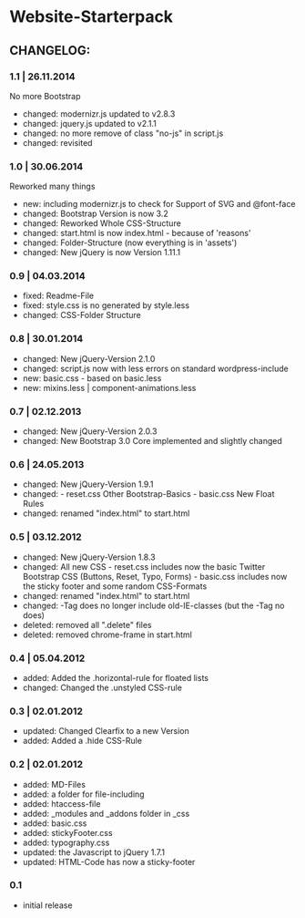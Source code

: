 # Website-Starterpack

## CHANGELOG:
### 1.1 | 26.11.2014
No more Bootstrap
- changed: modernizr.js updated to v2.8.3
- changed: jquery.js updated to v2.1.1
- changed: no more remove of class "no-js" in script.js
- changed: revisited

### 1.0 | 30.06.2014
Reworked many things
- new: including modernizr.js to check for Support of SVG and @font-face
- changed: Bootstrap Version is now 3.2
- changed: Reworked Whole CSS-Structure
- changed: start.html is now index.html - because of 'reasons'
- changed: Folder-Structure (now everything is in 'assets')
- changed: New jQuery is now Version 1.11.1

### 0.9 | 04.03.2014
- fixed: Readme-File
- fixed: style.css is no generated by style.less
- changed: CSS-Folder Structure

### 0.8 | 30.01.2014
- changed: New jQuery-Version 2.1.0
- changed: script.js now with less errors on standard wordpress-include
- new: basic.css - based on basic.less
- new: mixins.less | component-animations.less

### 0.7 | 02.12.2013
- changed: New jQuery-Version 2.0.3
- changed: New Bootstrap 3.0 Core implemented and slightly changed

### 0.6 | 24.05.2013
- changed: New jQuery-Version 1.9.1
- changed:  - reset.css Other Bootstrap-Basics
            - basic.css New Float Rules
- changed: renamed "index.html" to start.html

### 0.5 | 03.12.2012
- changed: New jQuery-Version 1.8.3
- changed: All new CSS
            - reset.css includes now the basic Twitter Bootstrap CSS (Buttons, Reset, Typo, Forms)
            - basic.css includes now the sticky footer and some random CSS-Formats
- changed: renamed "index.html" to start.html
- changed: <html>-Tag does no longer include old-IE-classes (but the <body>-Tag no does)
- deleted: removed all ".delete" files
- deleted: removed chrome-frame in start.html

### 0.4  |  05.04.2012
- added: Added the .horizontal-rule for floated lists
- changed: Changed the .unstyled CSS-rule

### 0.3  |  02.01.2012
- updated: Changed Clearfix to a new Version
- added: Added a .hide CSS-Rule

### 0.2  |  02.01.2012
- added: MD-Files
- added: a folder for file-including
- added: htaccess-file
- added: _modules and _addons folder in _css
- added: basic.css
- added: stickyFooter.css
- added: typography.css
- updated: the Javascript to jQuery 1.7.1
- updated: HTML-Code has now a sticky-footer

### 0.1
-	initial release